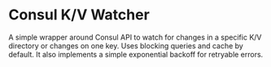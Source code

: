 # Consul K/V Watcher

A simple wrapper around Consul API to watch for changes in a specific K/V directory or changes on one key.
Uses blocking queries and cache by default. It also implements a simple exponential backoff for retryable errors.
